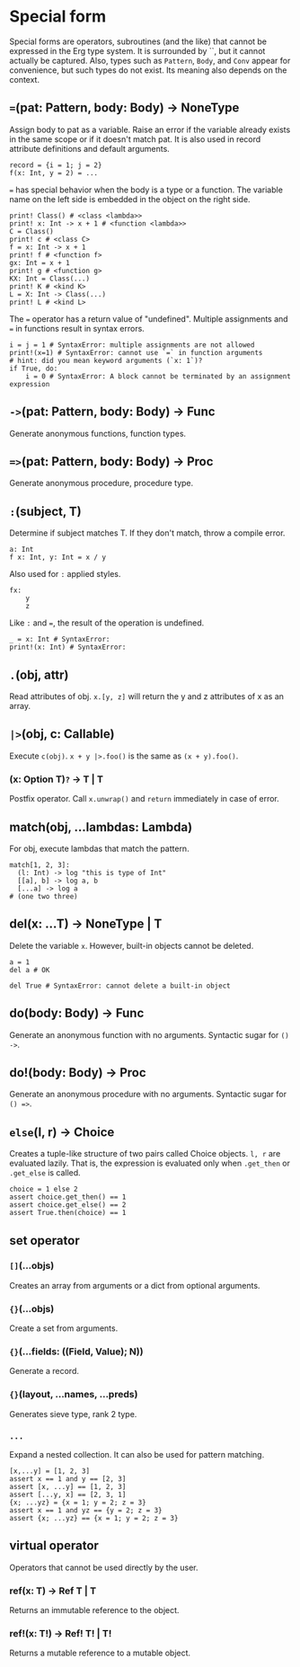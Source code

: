 # Special form

Special forms are operators, subroutines (and the like) that cannot be expressed in the Erg type system. It is surrounded by ``, but it cannot actually be captured.
Also, types such as `Pattern`, `Body`, and `Conv` appear for convenience, but such types do not exist. Its meaning also depends on the context.

## `=`(pat: Pattern, body: Body) -> NoneType

Assign body to pat as a variable. Raise an error if the variable already exists in the same scope or if it doesn't match pat.
It is also used in record attribute definitions and default arguments.

``` erg
record = {i = 1; j = 2}
f(x: Int, y = 2) = ...
```

`=` has special behavior when the body is a type or a function.
The variable name on the left side is embedded in the object on the right side.

``` erg
print! Class() # <class <lambda>>
print! x: Int -> x + 1 # <function <lambda>>
C = Class()
print! c # <class C>
f = x: Int -> x + 1
print! f # <function f>
gx: Int = x + 1
print! g # <function g>
KX: Int = Class(...)
print! K # <kind K>
L = X: Int -> Class(...)
print! L # <kind L>
```

The `=` operator has a return value of "undefined".
Multiple assignments and `=` in functions result in syntax errors.

``` erg
i = j = 1 # SyntaxError: multiple assignments are not allowed
print!(x=1) # SyntaxError: cannot use `=` in function arguments
# hint: did you mean keyword arguments (`x: 1`)?
if True, do:
    i = 0 # SyntaxError: A block cannot be terminated by an assignment expression
```

## `->`(pat: Pattern, body: Body) -> Func

Generate anonymous functions, function types.

## `=>`(pat: Pattern, body: Body) -> Proc

Generate anonymous procedure, procedure type.

## `:`(subject, T)

Determine if subject matches T. If they don't match, throw a compile error.

``` erg
a: Int
f x: Int, y: Int = x / y
```

Also used for `:` applied styles.

``` erg
fx:
    y
    z
```

Like `:` and `=`, the result of the operation is undefined.

``` erg
_ = x: Int # SyntaxError:
print!(x: Int) # SyntaxError:
```

## `.`(obj, attr)

Read attributes of obj.
`x.[y, z]` will return the y and z attributes of x as an array.

## `|>`(obj, c: Callable)

Execute `c(obj)`. `x + y |>.foo()` is the same as `(x + y).foo()`.

### (x: Option T)`?` -> T | T

Postfix operator. Call `x.unwrap()` and `return` immediately in case of error.

## match(obj, ...lambdas: Lambda)

For obj, execute lambdas that match the pattern.

``` erg
match[1, 2, 3]:
  (l: Int) -> log "this is type of Int"
  [[a], b] -> log a, b
  [...a] -> log a
# (one two three)
```

## del(x: ...T) -> NoneType | T

Delete the variable `x`. However, built-in objects cannot be deleted.

``` erg
a = 1
del a # OK

del True # SyntaxError: cannot delete a built-in object
```

## do(body: Body) -> Func

Generate an anonymous function with no arguments. Syntactic sugar for `() ->`.

## do!(body: Body) -> Proc

Generate an anonymous procedure with no arguments. Syntactic sugar for `() =>`.

## `else`(l, r) -> Choice

Creates a tuple-like structure of two pairs called Choice objects.
`l, r` are evaluated lazily. That is, the expression is evaluated only when `.get_then` or `.get_else` is called.

``` erg
choice = 1 else 2
assert choice.get_then() == 1
assert choice.get_else() == 2
assert True.then(choice) == 1
```

## set operator

### `[]`(...objs)

Creates an array from arguments or a dict from optional arguments.

### `{}`(...objs)

Create a set from arguments.

### `{}`(...fields: ((Field, Value); N))

Generate a record.

### `{}`(layout, ...names, ...preds)

Generates sieve type, rank 2 type.

### `...`

Expand a nested collection. It can also be used for pattern matching.

``` erg
[x,...y] = [1, 2, 3]
assert x == 1 and y == [2, 3]
assert [x, ...y] == [1, 2, 3]
assert [...y, x] == [2, 3, 1]
{x; ...yz} = {x = 1; y = 2; z = 3}
assert x == 1 and yz == {y = 2; z = 3}
assert {x; ...yz} == {x = 1; y = 2; z = 3}
```

## virtual operator

Operators that cannot be used directly by the user.

### ref(x: T) -> Ref T | T

Returns an immutable reference to the object.

### ref!(x: T!) -> Ref! T! | T!

Returns a mutable reference to a mutable object.